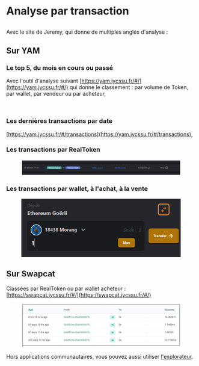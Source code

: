 # Analyse par transaction

##

Avec le site de Jeremy, qui donne de multiples angles d'analyse :

## Sur YAM

### Le top 5, du mois en cours ou passé

Avec l'outil d'analyse suivant [https://yam.jycssu.fr/#/](https://yam.jycssu.fr/#/) qui donne le classement : par volume de Token, par wallet, par vendeur ou par acheteur,

<figure><img src="../.gitbook/assets/image (65).png" alt=""><figcaption></figcaption></figure>

### Les dernières transactions par date

[https://yam.jycssu.fr/#/transactions](https://yam.jycssu.fr/#/transactions),

### Les transactions par RealToken

<figure><img src="../.gitbook/assets/image (3) (1).png" alt=""><figcaption></figcaption></figure>

### Les transactions par wallet, à l'achat, à la vente

<figure><img src="../.gitbook/assets/image (6) (1).png" alt=""><figcaption></figcaption></figure>

## Sur Swapcat

Classées par RealToken ou par wallet acheteur : [https://swapcat.jycssu.fr/#/](https://swapcat.jycssu.fr/#/)

<figure><img src="../.gitbook/assets/image (5) (2).png" alt=""><figcaption></figcaption></figure>

Hors applications communautaires, vous pouvez aussi utiliser [l'explorateur](../defi-realt/explorateurs/).

